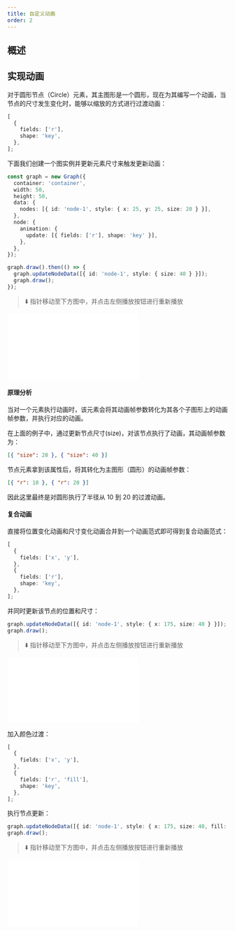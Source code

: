 ```yaml
---
title: 自定义动画
order: 2
---
```


## 概述

## 实现动画

对于圆形节点（Circle）元素，其主图形是一个圆形，现在为其编写一个动画，当节点的尺寸发生变化时，能够以缩放的方式进行过渡动画：

```typescript
[
  {
    fields: ['r'],
    shape: 'key',
  },
];
```

下面我们创建一个图实例并更新元素尺寸来触发更新动画：

```typescript
const graph = new Graph({
  container: 'container',
  width: 50,
  height: 50,
  data: {
    nodes: [{ id: 'node-1', style: { x: 25, y: 25, size: 20 } }],
  },
  node: {
    animation: {
      update: [{ fields: ['r'], shape: 'key' }],
    },
  },
});

graph.draw().then(() => {
  graph.updateNodeData([{ id: 'node-1', style: { size: 40 } }]);
  graph.draw();
});
```

> ⬇️ 指针移动至下方图中，并点击左侧播放按钮进行重新播放

<embed src="@/docs/manual/custom-extension-common/animation/implement-animation.md"></embed>

#### 原理分析

当对一个元素执行动画时，该元素会将其动画帧参数转化为其各个子图形上的动画帧参数，并执行对应的动画。

在上面的例子中，通过更新节点尺寸(size)，对该节点执行了动画，其动画帧参数为：

```json
[{ "size": 20 }, { "size": 40 }]
```

节点元素拿到该属性后，将其转化为主图形（圆形）的动画帧参数：

```json
[{ "r": 10 }, { "r": 20 }]
```

因此这里最终是对圆形执行了半径从 10 到 20 的过渡动画。

#### 复合动画

直接将位置变化动画和尺寸变化动画合并到一个动画范式即可得到复合动画范式：

```typescript
[
  {
    fields: ['x', 'y'],
  },
  {
    fields: ['r'],
    shape: 'key',
  },
];
```

并同时更新该节点的位置和尺寸：

```typescript
graph.updateNodeData([{ id: 'node-1', style: { x: 175, size: 40 } }]);
graph.draw();
```

> ⬇️ 指针移动至下方图中，并点击左侧播放按钮进行重新播放

<embed src="@/docs/manual/custom-extension-common/animation/composite-animation-1.md"></embed>

加入颜色过渡：

```typescript
[
  {
    fields: ['x', 'y'],
  },
  {
    fields: ['r', 'fill'],
    shape: 'key',
  },
];
```

执行节点更新：

```typescript
graph.updateNodeData([{ id: 'node-1', style: { x: 175, size: 40, fill: 'pink' } }]);
graph.draw();
```

> ⬇️ 指针移动至下方图中，并点击左侧播放按钮进行重新播放

<embed src="@/docs/manual/custom-extension-common/animation/composite-animation-2.md"></embed>
